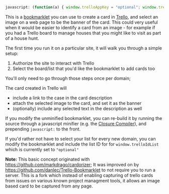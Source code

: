 ```javascript
javascript: (function(a) { window.trelloAppKey = "optional"; window.trelloIdList = "optional"; var b = a.createElement("script"); b.src = "https://raw.githubusercontent.com/ianrkent/TrelloPicCard/master/TrelloPicCard-bookmarklet.js"; a.getElementsByTagName("head")[0].appendChild(b)})(document);
```

This is a <a href="http://en.wikipedia.org/wiki/Bookmarklet">bookmarklet</a> you can use to create a card in <a href="https://trello.com">Trello</a>, and select  an image on a web page to be the banner of the card.  This could very useful when it would be easier to identify a card from an image - for example if you had a Trello board to manage houses that you might like to visit as part of a house hunt.

The first time you run it on a particular site, it will walk you through a simple setup:

 1. Authorize the site to interact with Trello
 2. Select the board/list that you'd like the bookmarklet to add cards too

You'll only need to go through those steps once per domain;

The card created in Trello will 

- include a link to the case in the card description
- attach the selected image to the card, and set it as the banner
- (optionally) include any selected text in the description as well

If you modify the unminified bookmarklet, you can re-build it by running the source through a javascript minifier 
(e.g. the <a href="http://closure-compiler.appspot.com/home">Closure Compiler</a>), 
and prepending `javascript:` to the front.

If you'd rather not have to select your list for every new domain, you can modify the bookmarklet and include the list ID for for `window.trelloIdList` which is currently set to  `"optional"`

**Note:** This basic concept originated with https://github.com/markdrago/cardorizer; It was improved on by https://github.com/danlec/Trello-Bookmarklet to not require you to run a server. This is a fork which instead of enabling capturing of trello cards from issues on various known project managment tools, it allows an image based card to be captured from any page.
